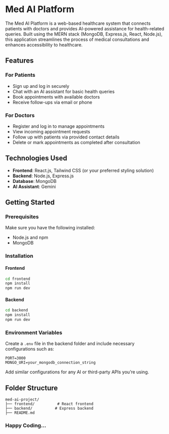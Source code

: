 # Med AI Platform

The Med AI Platform is a web-based healthcare system that connects patients with doctors and provides AI-powered assistance for health-related queries. Built using the MERN stack (MongoDB, Express.js, React, Node.js), this application streamlines the process of medical consultations and enhances accessibility to healthcare.

## Features

### For Patients

* Sign up and log in securely
* Chat with an AI assistant for basic health queries
* Book appointments with available doctors
* Receive follow-ups via email or phone

### For Doctors

* Register and log in to manage appointments
* View incoming appointment requests
* Follow up with patients via provided contact details
* Delete or mark appointments as completed after consultation

## Technologies Used

* **Frontend**: React.js, Tailwind CSS (or your preferred styling solution)
* **Backend**: Node.js, Express.js
* **Database**: MongoDB
* **AI Assistant**: Gemini

## Getting Started

### Prerequisites

Make sure you have the following installed:

* Node.js and npm
* MongoDB

### Installation

#### Frontend

```bash
cd frontend
npm install
npm run dev
```

#### Backend

```bash
cd backend
npm install
npm run dev
```

### Environment Variables

Create a `.env` file in the backend folder and include necessary configurations such as:

```env
PORT=3000
MONGO_URI=your_mongodb_connection_string
```

Add similar configurations for any AI or third-party APIs you’re using.

## Folder Structure

```
med-ai-project/
├── frontend/          # React frontend
├── backend/          # Express backend
├── README.md
```

### Happy Coding...
